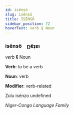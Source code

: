 ```yaml
---
id: isënsö
slug: isënsö
title: İSËNSÖ
sidebar_position: 72
hoverText: verb § Noun
---
```


### isënsö&emsp;<span kind="abugida">ɽɟɐ̃ʇɐı</span>

*verb* **§** Noun

**Verb**: to be a verb

**Noun**: verb

**Modifier**: verb-related

Zulu isénzo undefined

*Niger-Congo Language Family*